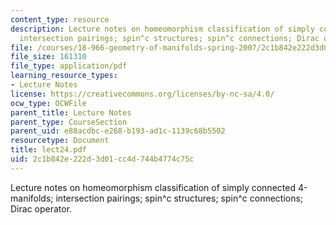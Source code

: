 ```yaml
---
content_type: resource
description: Lecture notes on homeomorphism classification of simply connected 4-manifolds;
  intersection pairings; spin^c structures; spin^c connections; Dirac operator.
file: /courses/18-966-geometry-of-manifolds-spring-2007/2c1b842e222d3d01cc4d744b4774c75c_lect24.pdf
file_size: 161310
file_type: application/pdf
learning_resource_types:
- Lecture Notes
license: https://creativecommons.org/licenses/by-nc-sa/4.0/
ocw_type: OCWFile
parent_title: Lecture Notes
parent_type: CourseSection
parent_uid: e88acdbc-e268-b193-ad1c-1139c68b5502
resourcetype: Document
title: lect24.pdf
uid: 2c1b842e-222d-3d01-cc4d-744b4774c75c
---
```

Lecture notes on homeomorphism classification of simply connected 4-manifolds; intersection pairings; spin^c structures; spin^c connections; Dirac operator.